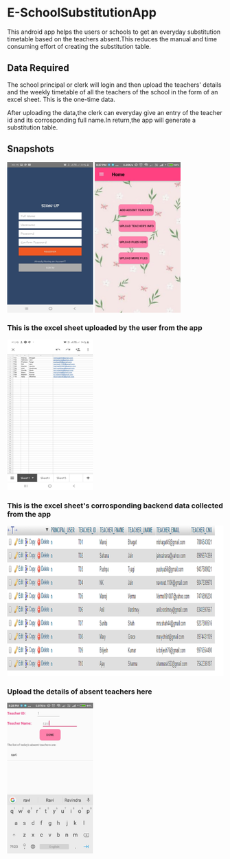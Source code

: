 # E-SchoolSubstitutionApp

This android app helps the users or schools to get an everyday substitution timetable based on the teachers absent.This reduces the manual
and time consuming effort of creating the substitution table.

## Data Required

The school principal or clerk will login and then upload the teachers' details and the weekly timetable of all the teachers of the school
in the form of an excel sheet.
This is the one-time data.

After uploading the data,the clerk can everyday give an entry of the teacher id and its corrosponding full name.In return,the app will
generate a substitution table.

## Snapshots
<img src="app/src/main/res/Screenshots/signUp.jpg" height="350" width="200">

<img src="app/src/main/res/Screenshots/homescreen.jpg" height="350" width="200">

### This is the excel sheet uploaded by the user from the app
<img src="app/src/main/res/Screenshots/Excellsheet.jpg" height="350" width="200">

### This is the excel sheet's corrosponding backend data collected from the app
<img src="app/src/main/res/Screenshots/Backend.png" height="350" width="600">

### Upload the details of absent teachers here
<img src="app/src/main/res/Screenshots/AddTeachers.jpg" height="350" width="200">
